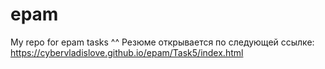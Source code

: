 # epam
My repo for epam tasks ^^
Резюме открывается по следующей ссылке:
https://cybervladislove.github.io/epam/Task5/index.html
